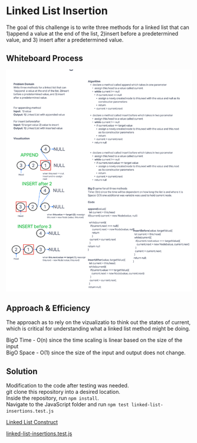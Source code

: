 # Linked List Insertion

The goal of this challenge is to write three methods for a linked list that can 1)append  a value at the end of the list, 2)insert before a predetermined value, and 3) insert after a predetermined value.

## Whiteboard Process

![LinkedList Whiteboard](../../../../assets/linkedlist_insert_challenge06.png)

## Approach & Efficiency

The approach as to rely on the vizualizatio to think out the states of current, which is critical for understanding what a linked list method might be doing.

BigO Time - O(n) since the time scaling is linear based on the size of the input\
BigO Space - O(1) since the size of the input and output does not change.

## Solution

Modification to the code after testing was needed.\
git clone this repository into a desired location.\
Inside the repository, run `npm install`.\
Navigate to the JavaScript folder and run `npm test linked-list-insertions.test.js`

[Linked List Construct](/javascript/linked-list/index.js)

[linked-list-insertions.test.js](./__test__/linked-list-insertions.test.js)
